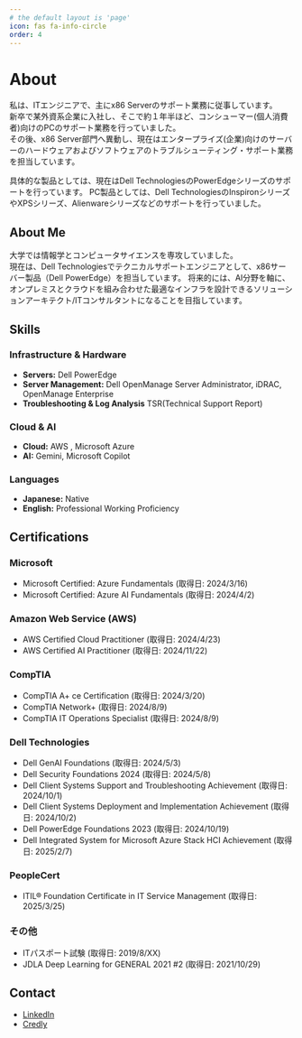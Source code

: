 ```yaml
---
# the default layout is 'page'
icon: fas fa-info-circle
order: 4
---
```


# About

私は、ITエンジニアで、主にx86 Serverのサポート業務に従事しています。\
新卒で某外資系企業に入社し、そこで約１年半ほど、コンシューマー(個人消費者)向けのPCのサポート業務を行っていました。\
その後、x86 Server部門へ異動し、現在はエンタープライズ(企業)向けのサーバーのハードウェアおよびソフトウェアのトラブルシューティング・サポート業務を担当しています。

具体的な製品としては、現在はDell TechnologiesのPowerEdgeシリーズのサポートを行っています。
PC製品としては、Dell TechnologiesのInspironシリーズやXPSシリーズ、Alienwareシリーズなどのサポートを行っていました。

## About Me

大学では情報学とコンピュータサイエンスを専攻していました。\
現在は、Dell Technologiesでテクニカルサポートエンジニアとして、x86サーバー製品（Dell PowerEdge）を担当しています。
将来的には、AI分野を軸に、オンプレミスとクラウドを組み合わせた最適なインフラを設計できるソリューションアーキテクト/ITコンサルタントになることを目指しています。

## Skills

### Infrastructure & Hardware
- **Servers:** Dell PowerEdge 
- **Server Management:** Dell OpenManage Server Administrator, iDRAC, OpenManage Enterprise
- **Troubleshooting & Log Analysis** TSR(Technical Support Report)

### Cloud & AI
- **Cloud:** AWS , Microsoft Azure
- **AI:** Gemini, Microsoft Copilot

### Languages
- **Japanese:** Native 
- **English:** Professional Working Proficiency 

## Certifications

### Microsoft
* Microsoft Certified: Azure Fundamentals (取得日: 2024/3/16)
* Microsoft Certified: Azure AI Fundamentals (取得日: 2024/4/2)

### Amazon Web Service (AWS)
* AWS Certified Cloud Practitioner (取得日: 2024/4/23)
* AWS Certified AI Practitioner (取得日: 2024/11/22)

### CompTIA
* CompTIA A+ ce Certification (取得日: 2024/3/20)
* CompTIA Network+ (取得日: 2024/8/9)
* CompTIA IT Operations Specialist (取得日: 2024/8/9)

### Dell Technologies
* Dell GenAI Foundations (取得日: 2024/5/3)
* Dell Security Foundations 2024 (取得日: 2024/5/8)
* Dell Client Systems Support and Troubleshooting Achievement (取得日: 2024/10/1)
* Dell Client Systems Deployment and Implementation Achievement (取得日: 2024/10/2)
* Dell PowerEdge Foundations 2023 (取得日: 2024/10/19)
* Dell Integrated System for Microsoft Azure Stack HCI Achievement (取得日: 2025/2/7)

### PeopleCert
* ITIL® Foundation Certificate in IT Service Management (取得日: 2025/3/25)

### その他
* ITパスポート試験 (取得日: 2019/8/XX)
* JDLA Deep Learning for GENERAL 2021 #2 (取得日: 2021/10/29)

## Contact

- [LinkedIn](https://www.linkedin.com/in/shoma8uma)
- [Credly](https://www.credly.com/users/shoma-8uma)